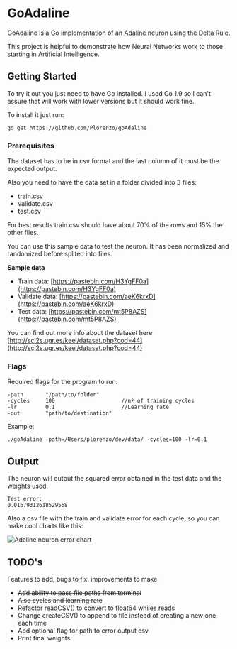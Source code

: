 # GoAdaline

GoAdaline is a Go implementation of an [Adaline neuron](https://en.wikipedia.org/wiki/ADALINE) using the Delta Rule. 

This project is helpful to demonstrate how Neural Networks work to those starting in Artificial Intelligence. 


## Getting Started

To try it out you just need to have Go installed. I used Go 1.9 so I can't assure that will work with lower versions
but it should work fine. 

To install it just run:

```
go get https://github.com/Plorenzo/goAdaline
``` 

### Prerequisites
The dataset has to be in csv format and the last column of it must be the expected output.

Also you need to have the data set in a folder divided into 3 files:
   * train.csv
   * validate.csv
   * test.csv
   
For best results train.csv should have about 70% of the rows and 15% the other files. 
   
You can use this sample data to test the neuron. It has been normalized and randomized before 
splited into files. 

**Sample data**
* Train data:       [https://pastebin.com/H3YgFF0a](https://pastebin.com/H3YgFF0a)
* Validate data:    [https://pastebin.com/aeK6krxD](https://pastebin.com/aeK6krxD)
* Test data:        [https://pastebin.com/mt5P8AZS](https://pastebin.com/mt5P8AZS)

You can find out more info about the dataset here [http://sci2s.ugr.es/keel/dataset.php?cod=44](http://sci2s.ugr.es/keel/dataset.php?cod=44)
### Flags
Required flags for the program to run: 

```
-path       "/path/to/folder" 
-cycles     100                     //nº of training cycles
-lr         0.1                     //Learning rate
-out        "path/to/destination"
```

Example:
```
./goAdaline -path=/Users/plorenzo/dev/data/ -cycles=100 -lr=0.1
```
## Output
The neuron will output the squared error obtained in the test data and the weights used.
```
Test error:
0.01679312618529568
```
Also a csv file with the train and validate error for each cycle, so you can make cool charts like this:

![Adaline neuron error chart](https://i.imgur.com/dM1xWom.png)


## TODO's
Features to add, bugs to fix, improvements to make:

* ~~Add ability to pass file paths from terminal~~
* ~~Also cycles and learning rate~~
* Refactor readCSV() to convert to float64 whiles reads
* Change createCSV() to append to file instead of creating a new one each time
* Add optional flag for path to error output csv
* Print final weights
